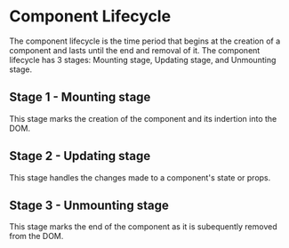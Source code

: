 # Component Lifecycle

The component lifecycle is the time period that begins at the creation of a component and lasts until the end and removal of it.  The component lifecycle has 3 stages: Mounting stage, Updating stage, and Unmounting stage.

## Stage 1 - Mounting stage
This stage marks the creation of the component and its indertion into the DOM.



## Stage 2 - Updating stage
This stage handles the changes made to a component's state or props.


## Stage 3 - Unmounting stage
This stage marks the end of the component as it is subequently removed from the DOM.